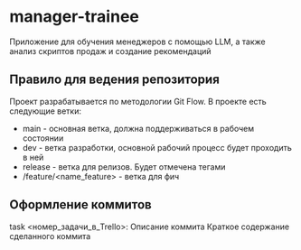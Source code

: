 # manager-trainee
Приложение для обучения менеджеров с помощью LLM, а также анализ скриптов продаж и создание рекомендаций

## Правило для ведения репозитория

Проект разрабатывается по методологии Git Flow. В проекте есть следующие ветки:
- main - основная ветка, должна поддерживаться в рабочем состоянии
- dev - ветка разработки, основной рабочий процесс будет проходить в ней
- release - ветка для релизов. Будет отмечена тегами
- <surname>/feature/<name_feature> - ветка для фич

## Оформление коммитов
task <номер_задачи_в_Trello>: Описание коммита
Краткое содержание сделанного коммита

